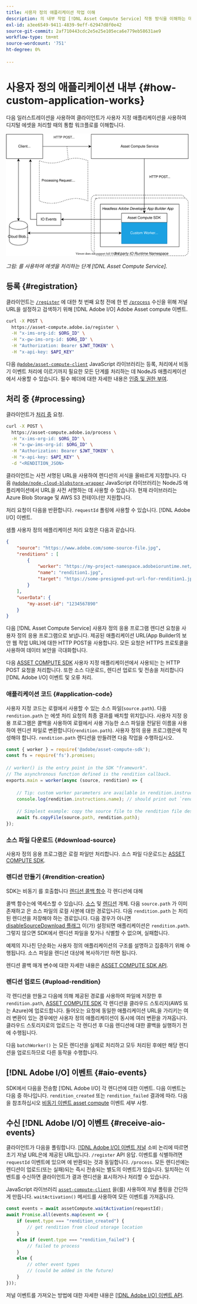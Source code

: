 ```yaml
---
title: 사용자 정의 애플리케이션 작업 이해
description: 의 내부 작업 [!DNL Asset Compute Service] 작동 방식을 이해하는 데 도움이 되는 사용자 정의 애플리케이션.
exl-id: a3ee6549-9411-4839-9eff-62947d8f0e42
source-git-commit: 2af710443cdc2e5e25e105eca6e779eb58631ae9
workflow-type: tm+mt
source-wordcount: '751'
ht-degree: 0%

---
```


# 사용자 정의 애플리케이션 내부 {#how-custom-application-works}

다음 일러스트레이션을 사용하여 클라이언트가 사용자 지정 애플리케이션을 사용하여 디지털 에셋을 처리할 때의 통합 워크플로를 이해합니다.

![사용자 정의 애플리케이션 워크플로](assets/customworker.svg)

*그림: 를 사용하여 에셋을 처리하는 단계 [!DNL Asset Compute Service].*

## 등록 {#registration}

클라이언트는 [`/register`](api.md#register) 에 대한 첫 번째 요청 전에 한 번 [`/process`](api.md#process-request) 수신을 위해 저널 URL을 설정하고 검색하기 위해 [!DNL Adobe I/O] Adobe Asset compute 이벤트.

```sh
curl -X POST \
  https://asset-compute.adobe.io/register \
  -H "x-ims-org-id: $ORG_ID" \
  -H "x-gw-ims-org-id: $ORG_ID" \
  -H "Authorization: Bearer $JWT_TOKEN" \
  -H "x-api-key: $API_KEY"
```

다음 [`@adobe/asset-compute-client`](https://github.com/adobe/asset-compute-client#usage) JavaScript 라이브러리는 등록, 처리에서 비동기 이벤트 처리에 이르기까지 필요한 모든 단계를 처리하는 데 NodeJS 애플리케이션에서 사용할 수 있습니다. 필수 헤더에 대한 자세한 내용은 [인증 및 권한 부여](api.md).

## 처리 중 {#processing}

클라이언트가 [처리 중](api.md#process-request) 요청.

```sh
curl -X POST \
  https://asset-compute.adobe.io/process \
  -H "x-ims-org-id: $ORG_ID" \
  -H "x-gw-ims-org-id: $ORG_ID" \
  -H "Authorization: Bearer $JWT_TOKEN" \
  -H "x-api-key: $API_KEY" \
  -d "<RENDITION_JSON>
```

클라이언트는 사전 서명된 URL을 사용하여 렌디션의 서식을 올바르게 지정합니다. 다음 [`@adobe/node-cloud-blobstore-wrapper`](https://github.com/adobe/node-cloud-blobstore-wrapper#presigned-urls) JavaScript 라이브러리는 NodeJS 애플리케이션에서 URL을 사전 서명하는 데 사용할 수 있습니다. 현재 라이브러리는 Azure Blob Storage 및 AWS S3 컨테이너만 지원합니다.

처리 요청이 다음을 반환합니다. `requestId` 폴링에 사용할 수 있습니다. [!DNL Adobe I/O] 이벤트.

샘플 사용자 정의 애플리케이션 처리 요청은 다음과 같습니다.

```json
{
    "source": "https://www.adobe.com/some-source-file.jpg",
    "renditions" : [
        {
            "worker": "https://my-project-namespace.adobeioruntime.net/api/v1/web/my-namespace-version/my-worker",
            "name": "rendition1.jpg",
            "target": "https://some-presigned-put-url-for-rendition1.jpg",
        }
    ],
    "userData": {
        "my-asset-id": "1234567890"
    }
}
```

다음 [!DNL Asset Compute Service] 사용자 정의 응용 프로그램 렌디션 요청을 사용자 정의 응용 프로그램으로 보냅니다. 제공된 애플리케이션 URL(App Builder의 보안 웹 작업 URL)에 대한 HTTP POST을 사용합니다. 모든 요청은 HTTPS 프로토콜을 사용하여 데이터 보안을 극대화합니다.

다음 [ASSET COMPUTE SDK](https://github.com/adobe/asset-compute-sdk#adobe-asset-compute-worker-sdk) 사용자 지정 애플리케이션에서 사용되는 는 HTTP POST 요청을 처리합니다. 또한 소스 다운로드, 렌디션 업로드 및 전송을 처리합니다 [!DNL Adobe I/O] 이벤트 및 오류 처리.

<!-- TBD: Add the application diagram. -->

### 애플리케이션 코드 {#application-code}

사용자 지정 코드는 로컬에서 사용할 수 있는 소스 파일(`source.path`). 다음 `rendition.path` 는 에셋 처리 요청의 최종 결과를 배치할 위치입니다. 사용자 지정 응용 프로그램은 콜백을 사용하여 로컬에서 사용 가능한 소스 파일을 전달된 이름을 사용하여 렌디션 파일로 변환합니다(`rendition.path`). 사용자 정의 응용 프로그램은에 작성해야 합니다. `rendition.path` 렌디션을 만들려면 다음 작업을 수행하십시오.

```javascript
const { worker } = require('@adobe/asset-compute-sdk');
const fs = require('fs').promises;

// worker() is the entry point in the SDK "framework".
// The asynchronous function defined is the rendition callback.
exports.main = worker(async (source, rendition) => {

    // Tip: custom worker parameters are available in rendition.instructions.
    console.log(rendition.instructions.name); // should print out `rendition.jpg`.

    // Simplest example: copy the source file to the rendition file destination so as to transfer the asset as is without processing.
    await fs.copyFile(source.path, rendition.path);
});
```

### 소스 파일 다운로드 {#download-source}

사용자 정의 응용 프로그램은 로컬 파일만 처리합니다. 소스 파일 다운로드는 [ASSET COMPUTE SDK](https://github.com/adobe/asset-compute-sdk#adobe-asset-compute-worker-sdk).

### 렌디션 만들기 {#rendition-creation}

SDK는 비동기 를 호출합니다 [렌디션 콜백 함수](https://github.com/adobe/asset-compute-sdk#rendition-callback-for-worker-required) 각 렌디션에 대해

콜백 함수는에 액세스할 수 있습니다. [소스](https://github.com/adobe/asset-compute-sdk#source) 및 [렌디션](https://github.com/adobe/asset-compute-sdk#rendition) 개체. 다음 `source.path` 가 이미 존재하고 은 소스 파일의 로컬 사본에 대한 경로입니다. 다음 `rendition.path` 는 처리된 렌디션을 저장해야 하는 경로입니다. 다음 경우가 아니면 [disableSourceDownload 플래그](https://github.com/adobe/asset-compute-sdk#worker-options-optional) 이(가) 설정되면 애플리케이션은 `rendition.path`. 그렇지 않으면 SDK에서 렌디션 파일을 찾거나 식별할 수 없으며, 실패합니다.

예제의 지나친 단순화는 사용자 정의 애플리케이션의 구조를 설명하고 집중하기 위해 수행됩니다. 소스 파일을 렌디션 대상에 복사하기만 하면 됩니다.

렌디션 콜백 매개 변수에 대한 자세한 내용은 [ASSET COMPUTE SDK API](https://github.com/adobe/asset-compute-sdk#api-details).

### 렌디션 업로드 {#upload-rendition}

각 렌디션을 만들고 다음에 의해 제공된 경로를 사용하여 파일에 저장한 후 `rendition.path`, [ASSET COMPUTE SDK](https://github.com/adobe/asset-compute-sdk#adobe-asset-compute-worker-sdk) 각 렌디션을 클라우드 스토리지(AWS 또는 Azure)에 업로드합니다. 들어오는 요청에 동일한 애플리케이션 URL을 가리키는 여러 변환이 있는 경우에만 사용자 정의 애플리케이션이 동시에 여러 변환을 가져옵니다. 클라우드 스토리지로의 업로드는 각 렌디션 후 다음 렌디션에 대한 콜백을 실행하기 전에 수행됩니다.

다음 `batchWorker()` 는 모든 렌디션을 실제로 처리하고 모두 처리된 후에만 해당 렌디션을 업로드하므로 다른 동작을 수행합니다.

## [!DNL Adobe I/O] 이벤트 {#aio-events}

SDK에서 다음을 전송함 [!DNL Adobe I/O] 각 렌디션에 대한 이벤트. 다음 이벤트는 다음 중 하나입니다. `rendition_created` 또는 `rendition_failed` 결과에 따라. 다음을 참조하십시오 [비동기 이벤트 asset compute](api.md#asynchronous-events) 이벤트 세부 사항.

## 수신 [!DNL Adobe I/O] 이벤트 {#receive-aio-events}

클라이언트가 다음을 폴링합니다. [[!DNL Adobe I/O] 이벤트 저널](https://www.adobe.io/apis/experienceplatform/events/ioeventsapi.html#/Journaling) 소비 논리에 따르면 초기 저널 URL은에 제공된 URL입니다. `/register` API 응답. 이벤트를 식별하려면 `requestId` 이벤트에 있으며 에 반환되는 것과 동일합니다. `/process`. 모든 렌디션에는 렌디션이 업로드(또는 실패)되는 즉시 전송되는 별도의 이벤트가 있습니다. 일치하는 이벤트를 수신하면 클라이언트가 결과 렌디션을 표시하거나 처리할 수 있습니다.

JavaScript 라이브러리 [`asset-compute-client`](https://github.com/adobe/asset-compute-client#usage) 을(를) 사용하여 저널 폴링을 간단하게 만듭니다. `waitActivation()` 메서드를 사용하여 모든 이벤트를 가져옵니다.

```javascript
const events = await assetCompute.waitActivation(requestId);
await Promise.all(events.map(event => {
    if (event.type === "rendition_created") {
        // get rendition from cloud storage location
    }
    else if (event.type === "rendition_failed") {
        // failed to process
    }
    else {
        // other event types
        // (could be added in the future)
    }
}));
```

저널 이벤트를 가져오는 방법에 대한 자세한 내용은 [[!DNL Adobe I/O] 이벤트 API](https://www.adobe.io/apis/experienceplatform/events/ioeventsapi.html#!adobedocs/adobeio-events/master/events-api-reference.yaml).

<!-- TBD:
* Illustration of the controls/data flow.
* Basic overview, in text and not code, of how an application works.
-->

